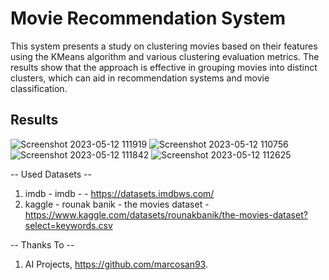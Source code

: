 # Movie Recommendation System

This system presents a study on clustering movies based on their features using the KMeans algorithm and various clustering evaluation metrics. The results show that the approach is effective in grouping movies into distinct clusters, which can aid in recommendation systems and movie classification.

## Results

![Screenshot 2023-05-12 111919](https://github.com/helizac/movie-recommendation-system/assets/54884571/7e47458b-e095-4212-8c6b-b04f21050e2e)
![Screenshot 2023-05-12 110756](https://github.com/helizac/movie-recommendation-system/assets/54884571/4baca6fb-2ab2-4a57-a0aa-29fea6a05a4d)
![Screenshot 2023-05-12 111842](https://github.com/helizac/movie-recommendation-system/assets/54884571/dc54dd3d-8933-429c-972f-acff3637f262)
![Screenshot 2023-05-12 112625](https://github.com/helizac/movie-recommendation-system/assets/54884571/220c4996-fa77-43b3-842d-53c65177ecb4)




-- Used Datasets --

1. imdb - imdb -  - https://datasets.imdbws.com/
2. kaggle - rounak banik - the movies dataset - https://www.kaggle.com/datasets/rounakbanik/the-movies-dataset?select=keywords.csv

-- Thanks To --

1. AI Projects, https://github.com/marcosan93.

